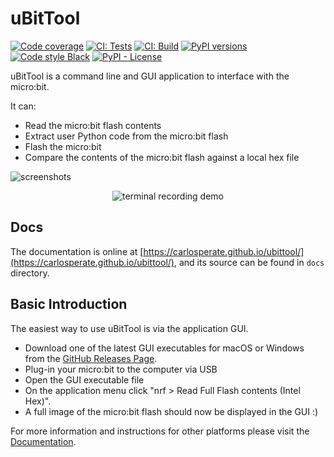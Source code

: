 # uBitTool

[![Code coverage](https://codecov.io/gh/carlosperate/ubittool/branch/master/graph/badge.svg)](https://codecov.io/gh/carlosperate/ubittool)
[![CI: Tests](https://github.com/carlosperate/ubittool/actions/workflows/test.yml/badge.svg)](https://github.com/carlosperate/ubittool/actions/workflows/test.yml)
[![CI: Build](https://github.com/carlosperate/ubittool/actions/workflows/build.yml/badge.svg)](https://github.com/carlosperate/ubittool/actions/workflows/build.yml)
[![PyPI versions](https://img.shields.io/pypi/pyversions/ubittool.svg)](https://pypi.org/project/ubittool/)
[![Code style Black](https://img.shields.io/badge/code%20style-black-000000.svg)](https://github.com/ambv/black)
[![PyPI - License](https://img.shields.io/pypi/l/ubittool.svg)](LICENSE)

uBitTool is a command line and GUI application to interface with the micro:bit.

It can:

- Read the micro:bit flash contents
- Extract user Python code from the micro:bit flash
- Flash the micro:bit
- Compare the contents of the micro:bit flash against a local hex file

![screenshots](https://www.embeddedlog.com/ubittool/assets/img/screenshots-white.png)

<p align="center">
  <img src="https://www.embeddedlog.com/ubittool/assets/img/terminal-recording.svg" alt="terminal recording demo">
</p>

## Docs

The documentation is online at
[https://carlosperate.github.io/ubittool/](https://carlosperate.github.io/ubittool/),
and its source can be found in `docs` directory.

## Basic Introduction

The easiest way to use uBitTool is via the application GUI.

- Download one of the latest GUI executables for macOS or Windows from the
  [GitHub Releases Page](https://github.com/carlosperate/ubittool/releases).
- Plug-in your micro:bit to the computer via USB
- Open the GUI executable file
- On the application menu click "nrf > Read Full Flash contents (Intel Hex)".
- A full image of the micro:bit flash should now be displayed in the GUI :)

For more information and instructions for other platforms please visit the
[Documentation](https://carlosperate.github.io/ubittool/).
